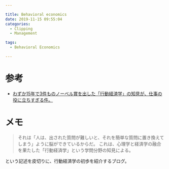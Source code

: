 ```yaml
---

title: Behavioral economics
date: 2019-11-15 09:55:04
categories:
  - Clipping
  - Management

tags:
  - Behavioral Economics

---
```


# 参考

* [わずか15年で3件ものノーベル賞を出した「行動経済学」の知見が、仕事の役に立ちすぎる件。]

[わずか15年で3件ものノーベル賞を出した「行動経済学」の知見が、仕事の役に立ちすぎる件。]: https://leadership.shikigaku.jp/2359/?fbclid=IwAR2BQb0NsrqUGc53Qkh_HtGjg8gLJihqZRRCIf_JPOTlbIafKxljH90x7ZA


# メモ

> それは「人は、出された質問が難しいと、それを簡単な質問に置き換えてしまう」ように脳ができているからだ。
> これは、心理学と経済学の融合を果たした「行動経済学」という学問分野の知見による。

という記述を皮切りに、行動経済学の初歩を紹介するブログ。


<!-- vim: set tw=0 ts=4 sw=4: -->

